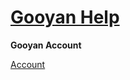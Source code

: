 <link rel="icon" href="{{ site.favicon }}" type="image/svg+xml">

# [Gooyan Help](#)

**Gooyan Account**

[Account](/account)
